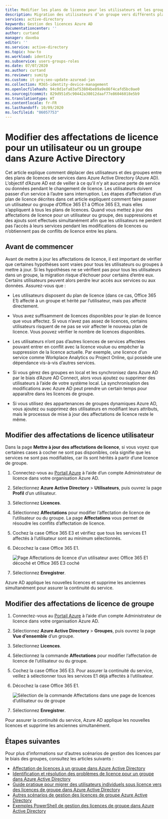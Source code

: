 ```yaml
---
title: Modifier les plans de licence pour les utilisateurs et les groupes – Azure AD | Microsoft Docs
description: Migration des utilisateurs d’un groupe vers différents plans de service à l’aide de la gestion des licences de groupe dans Azure Active Directory
services: active-directory
keywords: Gestion des licences Azure AD
documentationcenter: ''
author: curtand
manager: daveba
editor: ''
ms.service: active-directory
ms.topic: how-to
ms.workload: identity
ms.subservice: users-groups-roles
ms.date: 07/07/2020
ms.author: curtand
ms.reviewer: sumitp
ms.custom: it-pro;seo-update-azuread-jan
ms.collection: M365-identity-device-management
ms.openlocfilehash: 94c0d1efa83af53804be89a9e86f4cafd5bc0ae0
ms.sourcegitcommit: 829d951d5c90442a38012daaf77e86046018e5b9
ms.translationtype: HT
ms.contentlocale: fr-FR
ms.lasthandoff: 10/09/2020
ms.locfileid: "86057753"
---
```

# <a name="change-license-assignments-for-a-user-or-group-in-azure-active-directory"></a>Modifier des affectations de licence pour un utilisateur ou un groupe dans Azure Active Directory

Cet article explique comment déplacer des utilisateurs et des groupes entre des plans de licences de services dans Azure Active Directory (Azure AD). L’objectif d’Azure AD est de veiller à ce qu’il n’y ait aucune perte de service ou données pendant le changement de licence. Les utilisateurs doivent passer d’un service à l’autre sans interruption. Les étapes d’affectation d’un plan de licence décrites dans cet article expliquent comment faire passer un utilisateur ou groupe d’Office 365 E1 à Office 365 E3, mais elles s’appliquent à tous les plans de licences. Quand vous mettez à jour des affectations de licence pour un utilisateur ou groupe, des suppressions et des ajouts sont effectués simultanément afin que les utilisateurs ne perdent pas l’accès à leurs services pendant les modifications de licences ou n’obtiennent pas de conflits de licence entre les plans.

## <a name="before-you-begin"></a>Avant de commencer

Avant de mettre à jour les affectations de licence, il est important de vérifier que certaines hypothèses sont vraies pour tous les utilisateurs ou groupes à mettre à jour. Si les hypothèses ne se vérifient pas pour tous les utilisateurs dans un groupe, la migration risque d’échouer pour certains d’entre eux. Certains utilisateurs peuvent alors perdre leur accès aux services ou aux données. Assurez-vous que :

- Les utilisateurs disposent du plan de licence (dans ce cas, Office 365 E1) affecté à un groupe et hérité par l’utilisateur, mais pas affecté directement.

- Vous avez suffisamment de licences disponibles pour le plan de licence que vous affectez. Si vous n’avez pas assez de licences, certains utilisateurs risquent de ne pas se voir affecter le nouveau plan de licence. Vous pouvez vérifier le nombre de licences disponibles.

- Les utilisateurs n’ont pas d’autres licences de services affectées pouvant entrer en conflit avec la licence voulue ou empêcher la suppression de la licence actuelle. Par exemple, une licence d’un service comme Workplace Analytics ou Project Online, qui possède une dépendance vis-à-vis d’autres services.

- Si vous gérez des groupes en local et les synchronisez dans Azure AD par le biais d’Azure AD Connect, alors vous ajoutez ou supprimer des utilisateurs à l’aide de votre système local. La synchronisation des modifications avec Azure AD peut prendre un certain temps pour apparaître dans les licences de groupe.

- Si vous utilisez des appartenances de groupes dynamiques Azure AD, vous ajoutez ou supprimez des utilisateurs en modifiant leurs attributs, mais le processus de mise à jour des affectations de licence reste le même.

## <a name="change-user-license-assignments"></a>Modifier des affectations de licence utilisateur

Dans la page **Mettre à jour des affectations de licence**, si vous voyez que certaines cases à cocher ne sont pas disponibles, cela signifie que les services ne sont pas modifiables, car ils sont hérités à partir d’une licence de groupe.

1. Connectez-vous au [Portail Azure](https://portal.azure.com/) à l’aide d’un compte Administrateur de licence dans votre organisation Azure AD.
1. Sélectionnez **Azure Active Directory** > **Utilisateurs**, puis ouvrez la page **Profil** d’un utilisateur.
1. Sélectionnez **Licences**.
1. Sélectionnez **Affectations** pour modifier l’affectation de licence de l’utilisateur ou du groupe. La page **Affectations** vous permet de résoudre les conflits d’affectation de licence.
1. Cochez la case Office 365 E3 et vérifiez que tous les services E1 affectés à l’utilisateur sont au minimum sélectionnés.
1. Décochez la case Office 365 E1.

    ![Page Affectations de licence d’un utilisateur avec Office 365 E1 décoché et Office 365 E3 coché](media/licensing-groups-change-licenses/update-user-license-assignments.png)

1. Sélectionnez **Enregistrer**.

Azure AD applique les nouvelles licences et supprime les anciennes simultanément pour assurer la continuité du service.

## <a name="change-group-license-assignments"></a>Modifier des affectations de licence de groupe

1. Connectez-vous au [Portail Azure](https://portal.azure.com/) à l’aide d’un compte Administrateur de licence dans votre organisation Azure AD.
1. Sélectionnez **Azure Active Directory** > **Groupes**, puis ouvrez la page **Vue d’ensemble** d’un groupe.
1. Sélectionnez **Licences**.
1. Sélectionnez la commande **Affectations** pour modifier l’affectation de licence de l’utilisateur ou du groupe.
1. Cochez la case Office 365 E3. Pour assurer la continuité du service, veillez à sélectionner tous les services E1 déjà affectés à l’utilisateur.
1. Décochez la case Office 365 E1.

    ![Sélection de la commande Affectations dans une page de licences d’utilisateur ou de groupe](media/licensing-groups-change-licenses/update-group-license-assignments.png)

1. Sélectionnez **Enregistrer**.

Pour assurer la continuité du service, Azure AD applique les nouvelles licences et supprime les anciennes simultanément.

## <a name="next-steps"></a>Étapes suivantes

Pour plus d’informations sur d’autres scénarios de gestion des licences par le biais des groupes, consultez les articles suivants :

- [Affectation de licences à un groupe dans Azure Active Directory](../users-groups-roles/licensing-groups-assign.md)
- [Identification et résolution des problèmes de licence pour un groupe dans Azure Active Directory](../users-groups-roles/licensing-groups-resolve-problems.md)
- [Guide pratique pour migrer des utilisateurs individuels sous licence vers des licences de groupe dans Azure Active Directory](../users-groups-roles/licensing-groups-migrate-users.md)
- [Autres scénarios de gestion des licences de groupe Azure Active Directory](../users-groups-roles/licensing-group-advanced.md)
- [Exemples PowerShell de gestion des licences de groupe dans Azure Active Directory](../users-groups-roles/licensing-ps-examples.md)
